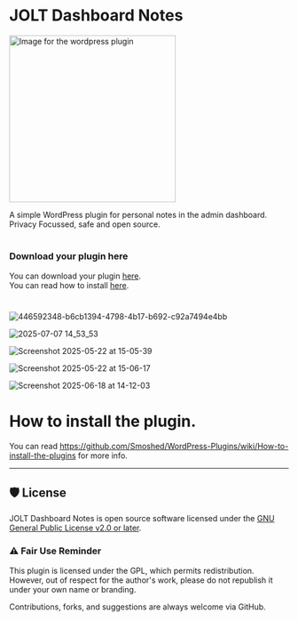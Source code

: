 <h1>JOLT Dashboard Notes</h1>
<img src="https://github.com/user-attachments/assets/3b3f5ce0-9271-42da-89f8-76c554963676" alt="Image for the wordpress plugin" width="300" >

A simple WordPress plugin for personal notes in the admin dashboard.<br>
Privacy Focussed, safe and open source.
#
### Download your plugin here
You can download your plugin [here](https://github.com/johnoltmans/JOLT-Dashboard-Notes/archive/refs/heads/main.zip).<br>
You can read how to install [here](https://github.com/johnoltmans/WordPress/wiki/How-to-install-the-plugins).
#

![446592348-b6cb1394-4798-4b17-b692-c92a7494e4bb](https://github.com/user-attachments/assets/1974cc3b-adfb-4464-bf94-014ec4453e86)

![2025-07-07 14_53_53](https://github.com/user-attachments/assets/86d6c158-3070-4946-8b30-58fb829fe6ba)

![Screenshot 2025-05-22 at 15-05-39](https://github.com/user-attachments/assets/2f11cab1-1ad8-4f5c-850d-5b9f86a90dc4)

![Screenshot 2025-05-22 at 15-06-17](https://github.com/user-attachments/assets/5ff5b8cc-a575-45a8-86a3-9aabfcb88777)

![Screenshot 2025-06-18 at 14-12-03](https://github.com/user-attachments/assets/dfe1d772-2c92-4903-836d-75f44a16e7c6)

#
# How to install the plugin.
You can read https://github.com/Smoshed/WordPress-Plugins/wiki/How-to-install-the-plugins for more info.

---

## 🛡 License

JOLT Dashboard Notes is open source software licensed under the [GNU General Public License v2.0 or later](https://www.gnu.org/licenses/gpl-2.0.html).

### ⚠️ Fair Use Reminder

This plugin is licensed under the GPL, which permits redistribution.  
However, out of respect for the author's work, please do not republish it under your own name or branding.

Contributions, forks, and suggestions are always welcome via GitHub.
